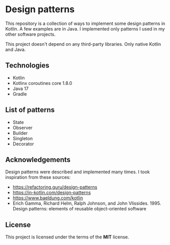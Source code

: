 # Design patterns

This repository is a collection of ways
to implement some design patterns in Kotlin.
A few examples are in Java.
I implemented only patterns
I used in my other software projects.

This project doesn't depend on any third-party libraries.
Only native Kotlin and Java.

## Technologies
- Kotlin
- Kotlinx coroutines core 1.8.0
- Java 17
- Gradle

## List of patterns
- State
- Observer
- Builder
- Singleton
- Decorator

## Acknowledgements
Design patterns were described and implemented many times.
I took inspiration from these sources:
- https://refactoring.guru/design-patterns
- https://in-kotlin.com/design-patterns
- https://www.baeldung.com/kotlin
- Erich Gamma, Richard Helm, Ralph Johnson, and John Vlissides. 1995. Design patterns: elements of reusable object-oriented software

## License
This project is licensed under the terms of the **MIT** license.